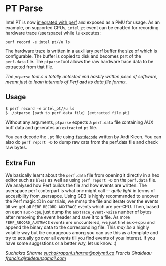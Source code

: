 # PT Parse

Intel PT is now [integrated with perf](http://lxr.free-electrons.com/source/tools/perf/Documentation/intel-pt.txt) and exposed as a PMU for usage. As an example, on supported CPUs, `intel_pt` event can be enabled for recording hardware trace (userspace) while `ls` executes:

```
perf record -e intel_pt//u ls
```

The hardware trace is written in a auxilliary perf buffer the size of which is configurable. The buffer is copied to disk and becomes part of the  `perf.data` file. The `ptparse` tool allows the raw hardware trace data to be extracted from that file.

_The `ptparse` tool is a totally untested and hastily written piece of software, meant just to learn internals of Perf and its data file format._

## Usage
```
$ perf record -e intel_pt//u ls
$ ./ptparse [path to perf.data file] [extracted file.pt]
```
Without any arguments, `ptparse` expects a `perf.data` file containing AUX buff data and generates an `extracted.pt` file.

You can decode the `.pt` file using [`fastdecode`](https://github.com/andikleen/simple-pt/blob/master/fastdecode.c) written by Andi Kleen. You can also do `perf report -D` to dump raw data from the perf.data file and check raw bytes.

## Extra Fun
We basically learnt about the `perf.data` file from opening it directly in a hex editor such as `bless` as well as using `perf report -D` on the `perf.data` file. We analysed how Perf builds the file and how events are written. The userspace perf conterpart is what one might call -- _quite tight_ in terms of accesibility from usersapce. Using GDB is highly recommended to uncover the Perf magic :D In our trials, we mmap the file and iterate over the events till we get all `PERF_RECORD_AUXTRACE` events which are per-CPU. Then, based on each `aux->cpu`, just dump the `auxtrace_event->size` number of bytes after removing the event header and save it to a file. As more `PERF_RECORD_AUXTRACE` events are encountered, we just find aux->cpu and append the binary data to the corresponding file. This _may be_ a highly volatile way but the courageous among you can use this as a template and try to actually go over all events till you find events of your interest. If you have some suggestions or a better way, let us know. :)

_Suchakra Sharma <suchakrapani.sharma@polymtl.ca>_
_Francis Giraldeau <francis.giraldeau@gmail.com>_

